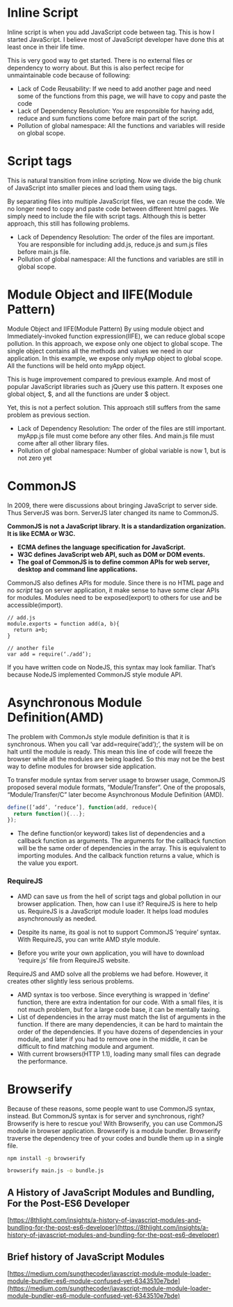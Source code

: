 # Inline Script

Inline script is when you add JavaScript code between <script></script> tag. This is how I started JavaScript. I believe most of JavaScript developer have done this at least once in their life time.

This is very good way to get started. There is no external files or dependency to worry about. But this is also perfect recipe for unmaintainable code because of following:

- Lack of Code Reusability: If we need to add another page and need some of the functions from this page, we will have to copy and paste the code
- Lack of Dependency Resolution: You are responsible for having add, reduce and sum functions come before main part of the script.
- Pollution of global namespace: All the functions and variables will reside on global scope.

# Script tags

This is natural transition from inline scripting. Now we divide the big chunk of JavaScript into smaller pieces and load them using <script src=”…”></script> tags.

By separating files into multiple JavaScript files, we can reuse the code. We no longer need to copy and paste code between different html pages. We simply need to include the file with script tags. Although this is better approach, this still has following problems.

- Lack of Dependency Resolution: The order of the files are important. You are responsible for including add.js, reduce.js and sum.js files before main.js file.
- Pollution of global namespace: All the functions and variables are still in global scope.

# Module Object and IIFE(Module Pattern)

Module Object and IIFE(Module Pattern)
By using module object and Immediately-invoked function expression(IIFE), we can reduce global scope pollution. In this approach, we expose only one object to global scope. The single object contains all the methods and values we need in our application. In this example, we expose only myApp object to global scope. All the functions will be held onto myApp object.

This is huge improvement compared to previous example. And most of popular JavaScript libraries such as jQuery use this pattern. It exposes one global object, $, and all the functions are under $ object.

Yet, this is not a perfect solution. This approach still suffers from the same problem as previous section.

- Lack of Dependency Resolution: The order of the files are still important. myApp.js file must come before any other files. And main.js file must come after all other library files.
- Pollution of global namespace: Number of global variable is now 1, but is not zero yet

# CommonJS

In 2009, there were discussions about bringing JavaScript to server side. Thus ServerJS was born. ServerJS later changed its name to CommonJS.

**CommonJS is not a JavaScript library. It is a standardization organization. It is like ECMA or W3C.**

- **ECMA defines the language specification for JavaScript.**
- **W3C defines JavaScript web API, such as DOM or DOM events.**
- **The goal of CommonJS is to define common APIs for web server, desktop and command line applications.**

CommonJS also defines APIs for module. Since there is no HTML page and no _script_ tag on server application, it make sense to have some clear APIs for modules. Modules need to be exposed(export) to others for use and be accessible(import).

```code
// add.js
module.exports = function add(a, b){
  return a+b;
}

// another file
var add = require(‘./add’);
```

If you have written code on NodeJS, this syntax may look familiar. That’s because NodeJS implemented CommonJS style module API.

# Asynchronous Module Definition(AMD)

The problem with CommonJs style module definition is that it is synchronous. When you call ‘var add=require(‘add’);’, the system will be on halt until the module is ready. This mean this line of code will freeze the browser while all the modules are being loaded. So this may not be the best way to define modules for browser side application.

To transfer module syntax from server usage to browser usage, CommonJS proposed several module formats, “Module/Transfer”. One of the proposals, “Module/Transfer/C” later become Asynchronous Module Definition (AMD).

```js
define([‘add’, ‘reduce’], function(add, reduce){
  return function(){...};
});
```

- The define function(or keyword) takes list of dependencies and a callback function as arguments. The arguments for the callback function will be the same order of dependencies in the array. This is equivalent to importing modules. And the callback function returns a value, which is the value you export.

### RequireJS

- AMD can save us from the hell of script tags and global pollution in our browser application. Then, how can I use it? RequireJS is here to help us. RequireJS is a JavaScript module loader. It helps load modules asynchronously as needed.

- Despite its name, its goal is not to support CommonJS ‘require’ syntax. With RequireJS, you can write AMD style module.

- Before you write your own application, you will have to download ‘require.js’ file from RequireJS website.

RequireJS and AMD solve all the problems we had before. However, it creates other slightly less serious problems.

- AMD syntax is too verbose. Since everything is wrapped in ‘define’ function, there are extra indentation for our code. With a small files, it is not much problem, but for a large code base, it can be mentally taxing.
- List of dependencies in the array must match the list of arguments in the function. If there are many dependencies, it can be hard to maintain the order of the dependencies. If you have dozens of dependencies in your module, and later if you had to remove one in the middle, it can be difficult to find matching module and argument.
- With current browsers(HTTP 1.1), loading many small files can degrade the performance.



# Browserify
Because of these reasons, some people want to use CommonJS syntax, instead. But CommonJS syntax is for server and synchronous, right? Browserify is here to rescue you! With Browserify, you can use CommonJS module in browser application. Browserify is a module bundler. Browserify traverse the dependency tree of your codes and bundle them up in a single file.

```sh
npm install -g browserify

browserify main.js -o bundle.js
```


## A History of JavaScript Modules and Bundling, For the Post-ES6 Developer

[https://8thlight.com/insights/a-history-of-javascript-modules-and-bundling-for-the-post-es6-developer](https://8thlight.com/insights/a-history-of-javascript-modules-and-bundling-for-the-post-es6-developer)

## Brief history of JavaScript Modules

[https://medium.com/sungthecoder/javascript-module-module-loader-module-bundler-es6-module-confused-yet-6343510e7bde](https://medium.com/sungthecoder/javascript-module-module-loader-module-bundler-es6-module-confused-yet-6343510e7bde)
